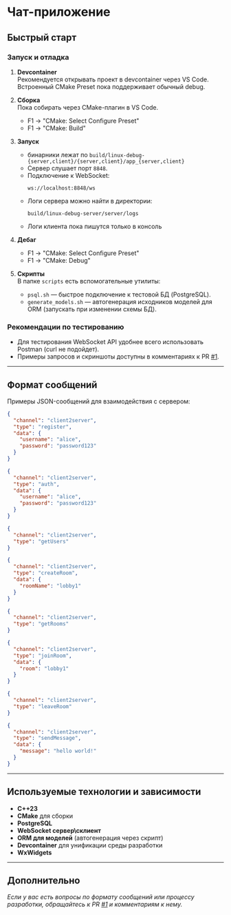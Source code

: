 # Чат-приложение

## Быстрый старт

### Запуск и отладка

1. **Devcontainer**  
   Рекомендуется открывать проект в devcontainer через VS Code.  
   Встроенный CMake Preset пока поддерживает обычный debug.

2. **Сборка**  
   Пока собирать через CMake-плагин в VS Code.  
   - F1 -> "CMake: Select Configure Preset"  
   - F1 -> "CMake: Build"

3. **Запуск**
   - бинарники лежат по `build/linux-debug-{server,client}/{server,client}/app_{server,client}`
   - Сервер слушает порт `8848`.
   - Подключение к WebSocket:  
     ```
     ws://localhost:8848/ws
     ```
   - Логи сервера можно найти в директории:
     ```
     build/linux-debug-server/server/logs
     ```
   - Логи клиента пока пишутся только в консоль

4. **Дебаг**
   - F1 -> "CMake: Select Configure Preset"  
   - F1 -> "CMake: Debug"

5. **Скрипты**  
   В папке `scripts` есть вспомогательные утилиты:
   - `psql.sh` — быстрое подключение к тестовой БД (PostgreSQL).
   - `generate_models.sh` — автогенерация исходников моделей для ORM (запускать при изменении схемы БД).

### Рекомендации по тестированию

- Для тестирования WebSocket API удобнее всего использовать Postman (curl не подойдет).
- Примеры запросов и скриншоты доступны в комментариях к PR [#1](https://github.com/ya-masterskaya-cpp/q2_2025_chat_project_team_3/pull/1).

---

## Формат сообщений

Примеры JSON-сообщений для взаимодействия с сервером:

```json
{
  "channel": "client2server",
  "type": "register",
  "data": {
    "username": "alice",
    "password": "password123"
  }
}

{
  "channel": "client2server",
  "type": "auth",
  "data": {
    "username": "alice",
    "password": "password123"
  }
}

{
  "channel": "client2server",
  "type": "getUsers"
}

{
  "channel": "client2server",
  "type": "createRoom",
  "data": {
    "roomName": "lobby1"
  }
}

{
  "channel": "client2server",
  "type": "getRooms"
}

{
  "channel": "client2server",
  "type": "joinRoom",
  "data": {
    "room": "lobby1"
  }
}

{
  "channel": "client2server",
  "type": "leaveRoom"
}

{
  "channel": "client2server",
  "type": "sendMessage",
  "data": {
    "message": "hello world!"
  }
}
```

---

## Используемые технологии и зависимости

- **C++23**
- **CMake** для сборки
- **PostgreSQL**
- **WebSocket сервер\склиент**  
- **ORM для моделей** (автогенерация через скрипт)
- **Devcontainer** для унификации среды разработки
- **WxWidgets**

---

## Дополнительно

_Если у вас есть вопросы по формату сообщений или процессу разработки, обращайтесь к PR [#1](https://github.com/ya-masterskaya-cpp/q2_2025_chat_project_team_3/pull/1) и комментариям к нему._
